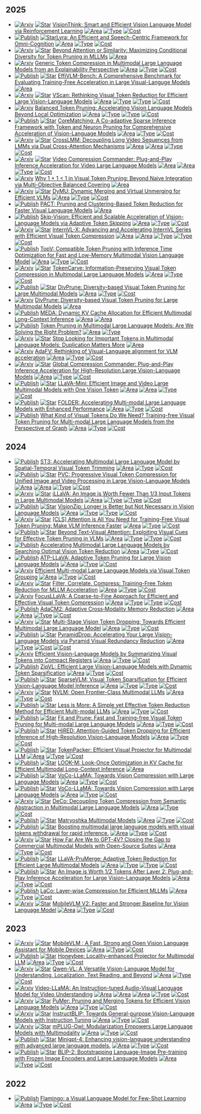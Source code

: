 
## 2025

*  [![Arxiv](https://img.shields.io/badge/arXiv-2025\.07-red)]() [![Star](https://img.shields.io/github/stars/dvlab-research/VisionThink.svg?style=social&label=Star)](https://github.com/dvlab-research/VisionThink) [VisionThink: Smart and Efficient Vision Language Model via Reinforcement Learning](https://arxiv.org/abs/2507.13348) [![Area](https://img.shields.io/badge/Image_LLM-purple)]() [![Type](https://img.shields.io/badge/Transformation--Based-green)]() [![Cost](https://img.shields.io/badge/Training--Based-yellow)]()
*  [![Publish](https://img.shields.io/badge/ICCV-2025-blue)]() [![Star](https://img.shields.io/github/stars/dvlab-research/Lyra.svg?style=social&label=Star)](https://github.com/dvlab-research/Lyra)[Lyra: An Efficient and Speech-Centric Framework for Omni-Cognition](https://arxiv.org/abs/2412.09501)  [![Area](https://img.shields.io/badge/Image_LLM-purple)]() [![Type](https://img.shields.io/badge/Similarity--Based-green)]() [![Cost](https://img.shields.io/badge/Training--Free-yellow)]()
*  [![Arxiv](https://img.shields.io/badge/arXiv-2025\.06-red)]() [![Star](https://img.shields.io/github/stars/Theia-4869/CDPruner.svg?style=social&label=Star)](https://github.com/Theia-4869/CDPruner) [Beyond Attention or Similarity: Maximizing Conditional Diversity for Token Pruning in MLLMs](https://arxiv.org/abs/2506.10967)
 [![Area](https://img.shields.io/badge/Image_LLM-purple)]()
*  [![Arxiv](https://img.shields.io/badge/arXiv-2025\.06-red)]() [Generic Token Compression in Multimodal Large Language Models from an Explainability Perspective](https://arxiv.org/abs/2506.01097v1)
 [![Area](https://img.shields.io/badge/Image_LLM-purple)]() [![Type](https://img.shields.io/badge/Similarity--Based-green)]() [![Cost](https://img.shields.io/badge/Training--Based-yellow)]()
*  [![Publish](https://img.shields.io/badge/ACL-2025-blue)]() [![Star](https://img.shields.io/github/stars/EffiVLM-Bench/EffiVLM-Bench.svg?style=social&label=Star)](https://github.com/EffiVLM-Bench/EffiVLM-Bench) [EffiVLM-Bench: A Comprehensive Benchmark for Evaluating Training-Free Acceleration in Large Visual-Languge Models](https://arxiv.org/abs/2506.00479)
 [![Area](https://img.shields.io/badge/Image_LLM-purple)]()
*  [![Arxiv](https://img.shields.io/badge/arXiv-2025\.05-red)]() [![Star](https://img.shields.io/github/stars/Tencent/SelfEvolvingAgent.svg?style=social&label=Star)](https://github.com/Tencent/SelfEvolvingAgent) [VScan: Rethinking Visual Token Reduction for Efficient Large Vision-Language Models](https://arxiv.org/abs/2505.22654)
 [![Area](https://img.shields.io/badge/Image_LLM-purple)]() [![Type](https://img.shields.io/badge/Attention--Based-green)]() [![Type](https://img.shields.io/badge/Similarity--Based-green)]() [![Cost](https://img.shields.io/badge/Training--Free-yellow)]()
*  [![Arxiv](https://img.shields.io/badge/arXiv-2025\.05-red)]() [Balanced Token Pruning: Accelerating Vision Language Models Beyond Local Optimization](https://arxiv.org/abs/2505.22038)
 [![Area](https://img.shields.io/badge/Image_LLM-purple)]() [![Type](https://img.shields.io/badge/Attention--Based-green)]() [![Type](https://img.shields.io/badge/Similarity--Based-green)]() [![Cost](https://img.shields.io/badge/Training--Free-yellow)]()
*  [![Publish](https://img.shields.io/badge/ICML-2025-blue)]() [![Star](https://img.shields.io/github/stars/wangqinsi1/2025-ICML-CoreMatching.svg?style=social&label=Star)](https://github.com/wangqinsi1/2025-ICML-CoreMatching) [CoreMatching: A Co-adaptive Sparse Inference Framework with Token and Neuron Pruning for Comprehensive Acceleration of Vision-Language Models](https://arxiv.org/abs/2505.19235)
 [![Area](https://img.shields.io/badge/Image_LLM-purple)]() [![Type](https://img.shields.io/badge/Attention--Based-green)]() [![Cost](https://img.shields.io/badge/Training--Free-yellow)]()
*  [![Arxiv](https://img.shields.io/badge/arXiv-2025\.05-red)]() [![Star](https://img.shields.io/github/stars/shilinyan99/CrossLMM.svg?style=social&label=Star)](https://github.com/shilinyan99/CrossLMM) [CrossLMM: Decoupling Long Video Sequences from
LMMs via Dual Cross-Attention Mechanisms](https://arxiv.org/abs/2505.17020)
 [![Area](https://img.shields.io/badge/Image_LLM-purple)]() [![Area](https://img.shields.io/badge/Video_LLM-purple)]() [![Type](https://img.shields.io/badge/Transformation--Based-green)]() [![Cost](https://img.shields.io/badge/Training--Based-yellow)]()
*  [![Arxiv](https://img.shields.io/badge/arXiv-2025\.05-red)]() [![Star](https://img.shields.io/github/stars/xuyang-liu16/VidCom2.svg?style=social&label=Star)](https://github.com/xuyang-liu16/VidCom2) [Video Compression Commander: Plug-and-Play Inference Acceleration for Video Large Language Models](https://arxiv.org/abs/2505.14454)
 [![Area](https://img.shields.io/badge/Image_LLM-purple)]() [![Area](https://img.shields.io/badge/Video_LLM-purple)]() [![Type](https://img.shields.io/badge/Similarity--Based-green)]() [![Cost](https://img.shields.io/badge/Training--Free-yellow)]()
*  [![Arxiv](https://img.shields.io/badge/arXiv-2025\.05-red)]() [Why 1 + 1 < 1 in Visual Token Pruning: Beyond Naive Integration via Multi-Objective Balanced Covering](https://arxiv.org/abs/2505.10118)
 [![Area](https://img.shields.io/badge/Image_LLM-purple)]()
*  [![Arxiv](https://img.shields.io/badge/arXiv-2025\.04-red)]() [![Star](https://img.shields.io/github/stars/MikeWangWZHL/dymu.svg?style=social&label=Star)](https://github.com/MikeWangWZHL/dymu) [DyMU: Dynamic Merging and Virtual Unmerging for Efficient VLMs](https://arxiv.org/abs/2504.17040)
 [![Area](https://img.shields.io/badge/Image_LLM-purple)]() [![Type](https://img.shields.io/badge/Similarity--Based-green)]() [![Cost](https://img.shields.io/badge/Training--Free-yellow)]()
*  [![Publish](https://img.shields.io/badge/CVPR-2025-blue)]() [PACT: Pruning and Clustering-Based Token Reduction for Faster Visual
Language Models](https://arxiv.org/pdf/2504.08966)
 [![Area](https://img.shields.io/badge/Image_LLM-purple)]()
*  [![Publish](https://img.shields.io/badge/ICCV-2025-blue)]() [Skip-Vision: Efficient and Scalable Acceleration of Vision-Language Models via Adaptive Token Skipping](https://arxiv.org/abs/2503.21817)
 [![Area](https://img.shields.io/badge/Image_LLM-purple)]() [![Type](https://img.shields.io/badge/Similarity--Based-green)]() [![Cost](https://img.shields.io/badge/Training--Based-yellow)]()
*  [![Arxiv](https://img.shields.io/badge/arXiv-2025\.03-red)]() [![Star](https://img.shields.io/github/stars/ludc506/InternVL-X.svg?style=social&label=Star)](https://github.com/ludc506/InternVL-X) [InternVL-X: Advancing and Accelerating InternVL Series with Efficient Visual Token Compression](https://arxiv.org/abs/2503.21307)
 [![Area](https://img.shields.io/badge/Image_LLM-purple)]() [![Area](https://img.shields.io/badge/Video_LLM-purple)]() [![Type](https://img.shields.io/badge/Query--Based-green)]() [![Type](https://img.shields.io/badge/Transformation--Based-green)]() [![Cost](https://img.shields.io/badge/Training--Based-yellow)]()
*  [![Publish](https://img.shields.io/badge/CVPR-2025-blue)]() [TopV: Compatible Token Pruning with Inference Time Optimization for Fast and Low-Memory Multimodal Vision Language Model](https://arxiv.org/abs/2503.18278)
 [![Area](https://img.shields.io/badge/Image_LLM-purple)]() [![Type](https://img.shields.io/badge/Similarity--Based-green)]() [![Cost](https://img.shields.io/badge/Training--Free-yellow)]()
*  [![Arxiv](https://img.shields.io/badge/arXiv-2025\.03-red)]() [![Star](https://img.shields.io/github/stars/ShawnTan86/TokenCarve.svg?style=social&label=Star)](https://github.com/ShawnTan86/TokenCarve) [TokenCarve: Information-Preserving Visual Token Compression in Multimodal Large Language Models](https://arxiv.org/abs/2503.10501)
 [![Area](https://img.shields.io/badge/Image_LLM-purple)]() [![Type](https://img.shields.io/badge/Attention--Based-green)]() [![Cost](https://img.shields.io/badge/Training--Free-yellow)]()
*  [![Publish](https://img.shields.io/badge/CVPR-2025-blue)]() [![Star](https://img.shields.io/github/stars/vbdi/divprune.svg?style=social&label=Star)](https://github.com/vbdi/divprune) [DivPrune: Diversity-based Visual Token Pruning for Large Multimodal Models](https://arxiv.org/abs/2503.02175)
 [![Area](https://img.shields.io/badge/Image_LLM-purple)]() [![Type](https://img.shields.io/badge/Similarity--Based-green)]() [![Cost](https://img.shields.io/badge/Training--Free-yellow)]()
*  [![Arxiv](https://img.shields.io/badge/arXiv-2025\.03-red)]() [DivPrune: Diversity-based Visual Token Pruning for Large Multimodal Models](https://arxiv.org/pdf/2503.02175)
 [![Area](https://img.shields.io/badge/Image_LLM-purple)]()
*  [![Publish](https://img.shields.io/badge/NAACL-2025-blue)]() [MEDA: Dynamic KV Cache Allocation for Efficient
Multimodal Long-Context Inference](https://arxiv.org/abs/2502.17599)
 [![Area](https://img.shields.io/badge/Image_LLM-purple)]() [![Area](https://img.shields.io/badge/Video_LLM-purple)]()
*  [![Publish](https://img.shields.io/badge/ACL_Findings-2025-blue)]() [Token Pruning in Multimodal Large Language Models: Are We Solving the Right Problem?](https://arxiv.org/abs/2502.11501)
 [![Area](https://img.shields.io/badge/Image_LLM-purple)]() [![Type](https://img.shields.io/badge/Attention--Based-green)]()
*  [![Arxiv](https://img.shields.io/badge/arXiv-2025\.02-red)]() [![Star](https://img.shields.io/github/stars/ZichenWen1/DART.svg?style=social&label=Star)](https://github.com/ZichenWen1/DART) [Stop Looking for Important Tokens in Multimodal Language Models: Duplication Matters More](https://arxiv.org/abs/2502.11494)
 [![Area](https://img.shields.io/badge/Image_LLM-purple)]()
*  [![Arxiv](https://img.shields.io/badge/arXiv-2025\.01-red)]() [AdaFV: Rethinking of Visual-Language alignment for VLM acceleration](https://arxiv.org/abs/2501.09532)
 [![Area](https://img.shields.io/badge/Image_LLM-purple)]() [![Type](https://img.shields.io/badge/Query--Based-green)]() [![Cost](https://img.shields.io/badge/Training--Free-yellow)]()
*  [![Arxiv](https://img.shields.io/badge/arXiv-2025\.01-red)]() [![Star](https://img.shields.io/github/stars/xuyang-liu16/GlobalCom2.svg?style=social&label=Star)](https://github.com/xuyang-liu16/GlobalCom2) [Global Compression Commander: Plug-and-Play Inference Acceleration for High-Resolution Large Vision-Language Models](https://arxiv.org/abs/2501.05179)
 [![Area](https://img.shields.io/badge/Image_LLM-purple)]() [![Type](https://img.shields.io/badge/Attention--Based-green)]() [![Cost](https://img.shields.io/badge/Training--Free-yellow)]()
*  [![Publish](https://img.shields.io/badge/ICLR-2025-blue)]() [![Star](https://img.shields.io/github/stars/ictnlp/LLaVA-Mini.svg?style=social&label=Star)](https://github.com/ictnlp/LLaVA-Mini) [LLaVA-Mini: Efficient Image and Video Large Multimodal Models with One Vision Token](https://arxiv.org/abs/2501.03895)
 [![Area](https://img.shields.io/badge/Image_LLM-purple)]() [![Area](https://img.shields.io/badge/Video_LLM-purple)]() [![Type](https://img.shields.io/badge/Query--Based-green)]() [![Cost](https://img.shields.io/badge/Training--Based-yellow)]()
*  [![Publish](https://img.shields.io/badge/ICCV-2025-blue)]() [![Star](https://img.shields.io/github/stars/anakin-skywalker-Joseph/Folder.svg?style=social&label=Star)](https://github.com/anakin-skywalker-Joseph/Folder) [FOLDER: Accelerating Multi-modal Large Language Models with Enhanced Performance](https://arxiv.org/abs/2501.02430)
 [![Area](https://img.shields.io/badge/Image_LLM-purple)]() [![Type](https://img.shields.io/badge/Attention--Based-green)]() [![Cost](https://img.shields.io/badge/Training--Free-yellow)]()
*  [![Publish](https://img.shields.io/badge/AAAI-2025-blue)]() [What Kind of Visual Tokens Do We Need? Training-free Visual Token Pruning for Multi-modal Large Language Models from the Perspective of Graph](https://arxiv.org/abs/2501.02268)
 [![Area](https://img.shields.io/badge/Image_LLM-purple)]() [![Type](https://img.shields.io/badge/Similarity--Based-green)]() [![Cost](https://img.shields.io/badge/Training--Free-yellow)]()

## 2024

*  [![Publish](https://img.shields.io/badge/AAAI-2025-blue)]() [ST3: Accelerating Multimodal Large Language Model by Spatial-Temporal Visual Token Trimming](https://arxiv.org/abs/2412.20105)
 [![Area](https://img.shields.io/badge/Image_LLM-purple)]() [![Type](https://img.shields.io/badge/Attention--Based-green)]() [![Cost](https://img.shields.io/badge/Training--Free-yellow)]()
*  [![Publish](https://img.shields.io/badge/CVPR-2025-blue)]() [![Star](https://img.shields.io/github/stars/OpenGVLab/PVC.svg?style=social&label=Star)](https://github.com/OpenGVLab/PVC) [PVC: Progressive Visual Token Compression for Unified Image and Video Processing in Large Vision-Language Models](https://arxiv.org/abs/2412.09613)
 [![Area](https://img.shields.io/badge/Image_LLM-purple)]() [![Area](https://img.shields.io/badge/Video_LLM-purple)]() [![Type](https://img.shields.io/badge/Transformation--Based-green)]() [![Cost](https://img.shields.io/badge/Training--Based-yellow)]()
*  [![Arxiv](https://img.shields.io/badge/arXiv-2024\.12-red)]() [![Star](https://img.shields.io/github/stars/hulianyuyy/iLLaVA.svg?style=social&label=Star)](https://github.com/hulianyuyy/iLLaVA) [iLLaVA: An Image is Worth Fewer Than 1/3 Input Tokens in Large Multimodal Models](https://arxiv.org/abs/2412.06263)
 [![Area](https://img.shields.io/badge/Image_LLM-purple)]() [![Type](https://img.shields.io/badge/Attention--Based-green)]() [![Type](https://img.shields.io/badge/Similarity--Based-green)]() [![Cost](https://img.shields.io/badge/Training--Free-yellow)]()
*  [![Publish](https://img.shields.io/badge/CVPR-2025-blue)]() [![Star](https://img.shields.io/github/stars/dvlab-research/VisionZip.svg?style=social&label=Star)](https://github.com/dvlab-research/VisionZip) [VisionZip: Longer is Better but Not Necessary in Vision Language Models](https://arxiv.org/abs/2412.04467)
 [![Area](https://img.shields.io/badge/Image_LLM-purple)]() [![Type](https://img.shields.io/badge/Attention--Based-green)]() [![Type](https://img.shields.io/badge/Similarity--Based-green)]() [![Cost](https://img.shields.io/badge/Training--Free-yellow)]()
*  [![Arxiv](https://img.shields.io/badge/arXiv-2024\.12-red)]() [![Star](https://img.shields.io/github/stars/Theia-4869/FasterVLM.svg?style=social&label=Star)](https://github.com/Theia-4869/FasterVLM) [[CLS] Attention is All You Need for Training-Free Visual Token Pruning: Make VLM Inference Faster](https://arxiv.org/abs/2412.01818)
 [![Area](https://img.shields.io/badge/Image_LLM-purple)]() [![Type](https://img.shields.io/badge/Attention--Based-green)]() [![Cost](https://img.shields.io/badge/Training--Free-yellow)]()
*  [![Publish](https://img.shields.io/badge/ICCV-2025-blue)]() [![Star](https://img.shields.io/github/stars/Theia-4869/VisPruner.svg?style=social&label=Star)](https://github.com/Theia-4869/VisPruner) [Beyond Text-Visual Attention: Exploiting Visual Cues for Effective Token Pruning in VLMs](https://arxiv.org/abs/2412.01818)
 [![Area](https://img.shields.io/badge/Image_LLM-purple)]() [![Type](https://img.shields.io/badge/Attention--Based-green)]() [![Type](https://img.shields.io/badge/Similarity--Based-green)]() [![Cost](https://img.shields.io/badge/Training--Free-yellow)]()
*  [![Publish](https://img.shields.io/badge/CVPR-2025-blue)]() [Accelerating Multimodal Large Language Models by Searching Optimal Vision Token Reduction](https://arxiv.org/abs/2412.00556)
 [![Area](https://img.shields.io/badge/Image_LLM-purple)]() [![Type](https://img.shields.io/badge/Attention--Based-green)]() [![Cost](https://img.shields.io/badge/Training--Free-yellow)]()
*  [![Publish](https://img.shields.io/badge/CVPR-2025-blue)]() [ATP-LLaVA: Adaptive Token Pruning for Large Vision Language Models](https://arxiv.org/abs/2412.00447)
 [![Area](https://img.shields.io/badge/Image_LLM-purple)]() [![Type](https://img.shields.io/badge/Attention--Based-green)]() [![Cost](https://img.shields.io/badge/Training--Based-yellow)]()
*  [![Arxiv](https://img.shields.io/badge/arXiv-2024\.11-red)]() [Efficient Multi-modal Large Language Models via Visual Token Grouping](https://arxiv.org/abs/2411.17773v1)
 [![Area](https://img.shields.io/badge/Image_LLM-purple)]() [![Type](https://img.shields.io/badge/Query--Based-green)]() [![Cost](https://img.shields.io/badge/Training--Based-yellow)]()
*  [![Arxiv](https://img.shields.io/badge/arXiv-2024\.11-red)]() [![Star](https://img.shields.io/github/stars/kawhiiiileo/FiCoCo.svg?style=social&label=Star)](https://github.com/kawhiiiileo/FiCoCo) [Filter, Correlate, Compress: Training-Free Token Reduction for MLLM Acceleration](https://arxiv.org/abs/2411.17686v3)
 [![Area](https://img.shields.io/badge/Image_LLM-purple)]() [![Type](https://img.shields.io/badge/Attention--Based-green)]() [![Cost](https://img.shields.io/badge/Training--Free-yellow)]()
*  [![Arxiv](https://img.shields.io/badge/arXiv-2024\.11-red)]() [FocusLLaVA: A Coarse-to-Fine Approach for Efficient and Effective Visual Token Compression](https://arxiv.org/abs/2411.14228)
 [![Area](https://img.shields.io/badge/Image_LLM-purple)]() [![Type](https://img.shields.io/badge/Attention--Based-green)]() [![Type](https://img.shields.io/badge/Transformation--Based-green)]() [![Cost](https://img.shields.io/badge/Training--Based-yellow)]()
*  [![Publish](https://img.shields.io/badge/CVPR_Highlight-2025-blue)]() [AdaCM2: Adaptive Cross‑Modality Memory Reduction](https://arxiv.org/abs/2411.12593)
 [![Area](https://img.shields.io/badge/Image_LLM-purple)]() [![Area](https://img.shields.io/badge/Video_LLM-purple)]() [![Type](https://img.shields.io/badge/Query--Based-green)]() [![Cost](https://img.shields.io/badge/Training--Based-yellow)]()
*  [![Arxiv](https://img.shields.io/badge/arXiv-2024\.11-red)]() [![Star](https://img.shields.io/github/stars/liuting20/MustDrop.svg?style=social&label=Star)](https://github.com/liuting20/MustDrop) [Multi-Stage Vision Token Dropping: Towards Efficient Multimodal Large Language Model](https://arxiv.org/abs/2411.10803)
 [![Area](https://img.shields.io/badge/Image_LLM-purple)]() [![Type](https://img.shields.io/badge/Attention--Based-green)]() [![Cost](https://img.shields.io/badge/Training--Free-yellow)]()
*  [![Publish](https://img.shields.io/badge/CVPR-2025-blue)]() [![Star](https://img.shields.io/github/stars/Cooperx521/PyramidDrop.svg?style=social&label=Star)](https://github.com/Cooperx521/PyramidDrop) [PyramidDrop: Accelerating Your Large Vision-Language Models via Pyramid Visual Redundancy Reduction](https://arxiv.org/abs/2410.17247)
 [![Area](https://img.shields.io/badge/Image_LLM-purple)]() [![Type](https://img.shields.io/badge/Attention--Based-green)]() [![Cost](https://img.shields.io/badge/Training--Based-yellow)]() [![Cost](https://img.shields.io/badge/Training--Free-yellow)]()
*  [![Arxiv](https://img.shields.io/badge/arXiv-2024\.10-red)]() [Efficient Vision-Language Models by Summarizing Visual Tokens into Compact Registers](https://arxiv.org/abs/2410.14072v1)
 [![Area](https://img.shields.io/badge/Image_LLM-purple)]() [![Type](https://img.shields.io/badge/Query--Based-green)]() [![Cost](https://img.shields.io/badge/Training--Based-yellow)]()
*  [![Publish](https://img.shields.io/badge/ICCV-2025-blue)]() [ZipVL: Efficient Large Vision-Language Models with Dynamic Token Sparsification](https://arxiv.org/abs/2410.08584)
 [![Area](https://img.shields.io/badge/Image_LLM-purple)]() [![Type](https://img.shields.io/badge/Attention--Based-green)]() [![Cost](https://img.shields.io/badge/Training--Free-yellow)]()
*  [![Publish](https://img.shields.io/badge/ICML-2025-blue)]() [![Star](https://img.shields.io/github/stars/Gumpest/SparseVLMs.svg?style=social&label=Star)](https://github.com/Gumpest/SparseVLMs) [SparseVLM: Visual Token Sparsification for Efficient Vision-Language Model Inference](https://arxiv.org/abs/2410.04417)
 [![Area](https://img.shields.io/badge/Image_LLM-purple)]() [![Type](https://img.shields.io/badge/Attention--Based-green)]() [![Type](https://img.shields.io/badge/Query--Based-green)]() [![Cost](https://img.shields.io/badge/Training--Free-yellow)]()
*  [![Arxiv](https://img.shields.io/badge/arXiv-2024\.09-red)]() [![Star](https://img.shields.io/github/stars/NVIDIA/Megatron-LM.svg?style=social&label=Star)](https://github.com/NVIDIA/Megatron-LM) [NVLM: Open Frontier-Class Multimodal LLMs](https://arxiv.org/abs/2409.11402)
 [![Area](https://img.shields.io/badge/Image_LLM-purple)]() [![Type](https://img.shields.io/badge/Transformation--Based-green)]() [![Cost](https://img.shields.io/badge/Training--Based-yellow)]()
*  [![Publish](https://img.shields.io/badge/COLING-2025-blue)]() [![Star](https://img.shields.io/github/stars/FreedomIntelligence/TRIM.svg?style=social&label=Star)](https://github.com/FreedomIntelligence/TRIM) [Less is More: A Simple yet Effective Token Reduction Method for Efficient Multi-modal LLMs](https://arxiv.org/abs/2409.10994)
 [![Area](https://img.shields.io/badge/Image_LLM-purple)]() [![Type](https://img.shields.io/badge/Similarity--Based-green)]() [![Cost](https://img.shields.io/badge/Training--Free-yellow)]()
*  [![Publish](https://img.shields.io/badge/AAAI-2025-blue)]() [![Star](https://img.shields.io/github/stars/ywh187/FitPrune.svg?style=social&label=Star)](https://github.com/ywh187/FitPrune) [Fit and Prune: Fast and Training-free Visual Token Pruning for Multi-modal Large Language Models](https://arxiv.org/abs/2409.10197)
 [![Area](https://img.shields.io/badge/Image_LLM-purple)]() [![Type](https://img.shields.io/badge/Attention--Based-green)]() [![Cost](https://img.shields.io/badge/Training--Free-yellow)]()
*  [![Publish](https://img.shields.io/badge/AAAI-2025-blue)]() [![Star](https://img.shields.io/github/stars/hasanar1f/HiRED.svg?style=social&label=Star)](https://github.com/hasanar1f/HiRED) [HiRED: Attention-Guided Token Dropping for Efficient Inference of High-Resolution Vision-Language Models](https://arxiv.org/abs/2408.10945)
 [![Area](https://img.shields.io/badge/Image_LLM-purple)]() [![Type](https://img.shields.io/badge/Transformation--Based-green)]() [![Cost](https://img.shields.io/badge/Training--Free-yellow)]()
*  [![Publish](https://img.shields.io/badge/IJCV-2025-blue)]() [![Star](https://img.shields.io/github/stars/CircleRadon/TokenPacker.svg?style=social&label=Star)](https://github.com/CircleRadon/TokenPacker) [TokenPacker: Efficient Visual Projector for Multimodal LLM](https://arxiv.org/abs/2407.02392)
 [![Area](https://img.shields.io/badge/Image_LLM-purple)]() [![Type](https://img.shields.io/badge/Query--Based-green)]() [![Cost](https://img.shields.io/badge/Training--Based-yellow)]()
*  [![Publish](https://img.shields.io/badge/EMNLP_Findings-2024-blue)]() [![Star](https://img.shields.io/github/stars/SUSTechBruce/LOOK-M.svg?style=social&label=Star)](https://github.com/SUSTechBruce/LOOK-M) [LOOK-M: Look-Once Optimization in KV Cache for Efficient Multimodal Long-Context Inference](https://arxiv.org/abs/2406.18139)
 [![Area](https://img.shields.io/badge/Image_LLM-purple)]()
*  [![Publish](https://img.shields.io/badge/CVPR-2025-blue)]() [![Star](https://img.shields.io/github/stars/Yxxxb/VoCo-LLaMA.svg?style=social&label=Star)](https://github.com/Yxxxb/VoCo-LLaMA) [VoCo-LLaMA: Towards Vision Compression with Large Language Models](https://arxiv.org/abs/2406.12275v2)
 [![Area](https://img.shields.io/badge/Image_LLM-purple)]() [![Type](https://img.shields.io/badge/Query--Based-green)]() [![Cost](https://img.shields.io/badge/Training--Based-yellow)]()
*  [![Publish](https://img.shields.io/badge/CVPR-2025-blue)]() [![Star](https://img.shields.io/github/stars/Yxxxb/VoCo-LLaMA.svg?style=social&label=Star)](https://github.com/Yxxxb/VoCo-LLaMA) [VoCo-LLaMA: Towards Vision Compression with Large Language Models](https://arxiv.org/abs/2406.12275)
 [![Area](https://img.shields.io/badge/Image_LLM-purple)]() [![Type](https://img.shields.io/badge/Query--Based-green)]() [![Cost](https://img.shields.io/badge/Training--Based-yellow)]()
*  [![Arxiv](https://img.shields.io/badge/arXiv-2024\.05-red)]() [![Star](https://img.shields.io/github/stars/yaolinli/DeCo.svg?style=social&label=Star)](https://github.com/yaolinli/DeCo) [DeCo: Decoupling Token Compression from Semantic Abstraction in Multimodal Large Language Models](https://arxiv.org/abs/2405.20985)
 [![Area](https://img.shields.io/badge/Image_LLM-purple)]() [![Type](https://img.shields.io/badge/Transformation--Based-green)]() [![Cost](https://img.shields.io/badge/Training--Based-yellow)]()
*  [![Publish](https://img.shields.io/badge/ICLR-2025-blue)]() [![Star](https://img.shields.io/github/stars/mu-cai/matryoshka-mm.svg?style=social&label=Star)](https://github.com/mu-cai/matryoshka-mm) [Matryoshka Multimodal Models](https://arxiv.org/abs/2405.17430)
 [![Area](https://img.shields.io/badge/Image_LLM-purple)]() [![Type](https://img.shields.io/badge/Transformation--Based-green)]() [![Cost](https://img.shields.io/badge/Training--Based-yellow)]()
*  [![Publish](https://img.shields.io/badge/AAAI_oral-2025-blue)]() [![Star](https://img.shields.io/github/stars/lzhxmu/VTW.svg?style=social&label=Star)](https://github.com/lzhxmu/VTW) [Boosting multimodal large language models with visual tokens withdrawal for rapid inference.](https://arxiv.org/abs/2405.05803)
 [![Area](https://img.shields.io/badge/Image_LLM-purple)]() [![Type](https://img.shields.io/badge/Attention--Based-green)]() [![Cost](https://img.shields.io/badge/Training--Free-yellow)]()
*  [![Arxiv](https://img.shields.io/badge/arXiv-2024\.04-red)]() [![Star](https://img.shields.io/github/stars/OpenGVLab/InternVL.svg?style=social&label=Star)](https://github.com/OpenGVLab/InternVL) [How Far Are We to GPT-4V? Closing the Gap to Commercial Multimodal Models with Open-Source Suites](https://arxiv.org/abs/2404.16821)
 [![Area](https://img.shields.io/badge/Image_LLM-purple)]() [![Type](https://img.shields.io/badge/Transformation--Based-green)]() [![Cost](https://img.shields.io/badge/Training--Based-yellow)]()
*  [![Publish](https://img.shields.io/badge/ICCV-2025-blue)]() [![Star](https://img.shields.io/github/stars/42Shawn/LLaVA-PruMerge.svg?style=social&label=Star)](https://github.com/42Shawn/LLaVA-PruMerge) [LLaVA-PruMerge: Adaptive Token Reduction for Efficient Large Multimodal Models](https://arxiv.org/abs/2403.15388)
 [![Area](https://img.shields.io/badge/Image_LLM-purple)]() [![Type](https://img.shields.io/badge/Attention--Based-green)]() [![Type](https://img.shields.io/badge/Transformation--Based-green)]() [![Cost](https://img.shields.io/badge/Training--Free-yellow)]()
*  [![Publish](https://img.shields.io/badge/ECCV_Oral-2024-blue)]() [![Star](https://img.shields.io/github/stars/pkunlp-icler/FastV.svg?style=social&label=Star)](https://github.com/pkunlp-icler/FastV) [An Image is Worth 1/2 Tokens After Layer 2: Plug-and-Play Inference Acceleration for Large Vision-Language Models](https://arxiv.org/abs/2403.06764)
 [![Area](https://img.shields.io/badge/Image_LLM-purple)]() [![Type](https://img.shields.io/badge/Attention--Based-green)]() [![Cost](https://img.shields.io/badge/Training--Free-yellow)]()
*  [![Publish](https://img.shields.io/badge/EMNLP_Findings-2024-blue)]() [LaCo: Layer-wise Compression for Efficient MLLMs](https://arxiv.org/abs/2402.11187)
 [![Area](https://img.shields.io/badge/Image_LLM-purple)]() [![Type](https://img.shields.io/badge/Transformation--Based-green)]() [![Cost](https://img.shields.io/badge/Training--Based-yellow)]()
*  [![Arxiv](https://img.shields.io/badge/arXiv-2024\.02-red)]() [![Star](https://img.shields.io/github/stars/Meituan-AutoML/MobileVLM.svg?style=social&label=Star)](https://github.com/Meituan-AutoML/MobileVLM) [MobileVLM V2: Faster and Stronger Baseline for Vision Language Model](https://arxiv.org/abs/2402.03766)
 [![Area](https://img.shields.io/badge/Image_LLM-purple)]() [![Type](https://img.shields.io/badge/Transformation--Based-green)]() [![Cost](https://img.shields.io/badge/Training--Based-yellow)]()

## 2023

*  [![Arxiv](https://img.shields.io/badge/arXiv-2023\.12-red)]() [![Star](https://img.shields.io/github/stars/Meituan-AutoML/MobileVLM.svg?style=social&label=Star)](https://github.com/Meituan-AutoML/MobileVLM) [MobileVLM : A Fast, Strong and Open Vision Language Assistant for Mobile Devices](https://arxiv.org/abs/2312.16886)
 [![Area](https://img.shields.io/badge/Image_LLM-purple)]() [![Type](https://img.shields.io/badge/Transformation--Based-green)]() [![Cost](https://img.shields.io/badge/Training--Based-yellow)]()
*  [![Publish](https://img.shields.io/badge/CVPR-2024-blue)]() [![Star](https://img.shields.io/github/stars/khanrc/honeybee?tab=readme-ov-file.svg?style=social&label=Star)](https://github.com/khanrc/honeybee?tab=readme-ov-file) [Honeybee: Locality-enhanced Projector for Multimodal LLM](https://arxiv.org/abs/2312.06742)
 [![Area](https://img.shields.io/badge/Image_LLM-purple)]() [![Type](https://img.shields.io/badge/Transformation--Based-green)]() [![Cost](https://img.shields.io/badge/Training--Based-yellow)]()
*  [![Arxiv](https://img.shields.io/badge/arXiv-2023\.08-red)]() [![Star](https://img.shields.io/github/stars/QwenLM/Qwen-VL.svg?style=social&label=Star)](https://github.com/QwenLM/Qwen-VL) [Qwen-VL: A Versatile Vision-Language Model for Understanding, Localization, Text Reading, and Beyond](https://arxiv.org/abs/2308.12966)
 [![Area](https://img.shields.io/badge/Image_LLM-purple)]() [![Type](https://img.shields.io/badge/Query--Based-green)]() [![Cost](https://img.shields.io/badge/Training--Based-yellow)]()
*  [![Arxiv](https://img.shields.io/badge/arXiv-2023\.06-red)]() [Video-LLaMA: An Instruction-tuned Audio-Visual Language Model for Video Understanding](https://arxiv.org/abs/2306.02858)
 [![Area](https://img.shields.io/badge/Audio_LLM-purple)]() [![Area](https://img.shields.io/badge/Image_LLM-purple)]() [![Area](https://img.shields.io/badge/Video_LLM-purple)]() [![Type](https://img.shields.io/badge/Query--Based-green)]() [![Cost](https://img.shields.io/badge/Training--Based-yellow)]()
*  [![Arxiv](https://img.shields.io/badge/arXiv-2023\.05-red)]() [![Star](https://img.shields.io/github/stars/csarron/PuMer.svg?style=social&label=Star)](https://github.com/csarron/PuMer) [PuMer: Pruning and Merging Tokens for Efficient Vision Language Models](https://arxiv.org/abs/2305.17530)
 [![Area](https://img.shields.io/badge/Image_LLM-purple)]() [![Type](https://img.shields.io/badge/Similarity--Based-green)]() [![Cost](https://img.shields.io/badge/Training--Based-yellow)]()
*  [![Arxiv](https://img.shields.io/badge/arXiv-2023\.05-red)]() [![Star](https://img.shields.io/github/stars/salesforce/LAVIS.svg?style=social&label=Star)](https://github.com/salesforce/LAVIS) [InstructBLIP: Towards General-purpose Vision-Language Models with Instruction Tuning](https://arxiv.org/abs/2305.06500)
 [![Area](https://img.shields.io/badge/Image_LLM-purple)]() [![Type](https://img.shields.io/badge/Query--Based-green)]() [![Cost](https://img.shields.io/badge/Training--Based-yellow)]()
*  [![Arxiv](https://img.shields.io/badge/arXiv-2023\.04-red)]() [![Star](https://img.shields.io/github/stars/X-PLUG/mPLUG-Owl.svg?style=social&label=Star)](https://github.com/X-PLUG/mPLUG-Owl) [mPLUG-Owl: Modularization Empowers Large Language Models with Multimodality](https://arxiv.org/abs/2304.14178)
 [![Area](https://img.shields.io/badge/Image_LLM-purple)]() [![Type](https://img.shields.io/badge/Query--Based-green)]() [![Cost](https://img.shields.io/badge/Training--Based-yellow)]()
*  [![Publish](https://img.shields.io/badge/ICLR-2024-blue)]() [![Star](https://img.shields.io/github/stars/Vision-CAIR/MiniGPT-4.svg?style=social&label=Star)](https://github.com/Vision-CAIR/MiniGPT-4) [Minigpt-4: Enhancing vision-language understanding with advanced large language models.](https://arxiv.org/abs/2304.10592)
 [![Area](https://img.shields.io/badge/Image_LLM-purple)]() [![Type](https://img.shields.io/badge/Query--Based-green)]() [![Cost](https://img.shields.io/badge/Training--Based-yellow)]()
*  [![Publish](https://img.shields.io/badge/ICML-2023-blue)]() [![Star](https://img.shields.io/github/stars/salesforce/LAVIS.svg?style=social&label=Star)](https://github.com/salesforce/LAVIS) [BLIP-2: Bootstrapping Language-Image Pre-training with Frozen Image Encoders and Large Language Models](https://arxiv.org/abs/2301.12597)
 [![Area](https://img.shields.io/badge/Image_LLM-purple)]() [![Type](https://img.shields.io/badge/Query--Based-green)]() [![Cost](https://img.shields.io/badge/Training--Based-yellow)]()

## 2022

*  [![Publish](https://img.shields.io/badge/NeurIPS-2022-blue)]() [Flamingo: a Visual Language Model for Few-Shot Learning](https://arxiv.org/abs/2204.14198)
 [![Area](https://img.shields.io/badge/Image_LLM-purple)]() [![Type](https://img.shields.io/badge/Query--Based-green)]() [![Cost](https://img.shields.io/badge/Training--Based-yellow)]()
